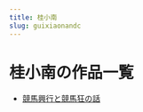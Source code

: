 ```yaml
---
title: 桂小南
slug: guixiaonandc
---
```


# 桂小南の作品一覧

- [競馬興行と競馬狂の話](jingmaxingxingtojingmakuangnohuaab)
